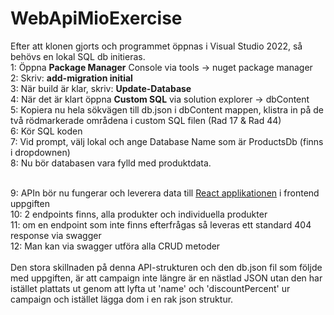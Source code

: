 # WebApiMioExercise

Efter att klonen gjorts och programmet öppnas i Visual Studio 2022, så behövs en lokal SQL db initieras. <br>
1: Öppna <b>Package Manager</b> Console via tools -> nuget package manager<br>
2: Skriv: <b>add-migration initial</b><br>
3: När build är klar, skriv: <b>Update-Database</b><br>
4: När det är klart öppna <b>Custom SQL</b> via solution explorer -> dbContent<br>
5: Kopiera nu hela sökvägen till db.json i dbContent mappen, klistra in på de två rödmarkerade områdena i custom SQL filen (Rad 17 & Rad 44)<br>
6: Kör SQL koden<br>
7: Vid prompt, välj lokal och ange Database Name som är ProductsDb  (finns i dropdownen)<br>
8: Nu bör databasen vara fylld med produktdata.<br>
<br>


9: APIn bör nu fungerar och leverera data till <a href="https://github.com/Johan88Dev/Mio-React">React applikationen</a> i frontend uppgiften<br>
10: 2 endpoints finns, alla produkter och individuella produkter<br>
11: om en endpoint som inte finns efterfrågas så leveras ett standard 404 response via swagger <br>
12: Man kan via swagger utföra alla CRUD metoder<br>
<br>
Den stora skillnaden på denna API-strukturen och den db.json fil som följde med uppgiften, är att campaign inte längre är en nästlad JSON
utan den har istället plattats ut genom att lyfta ut 'name' och 'discountPercent' ur campaign och istället lägga dom i en rak json struktur.
